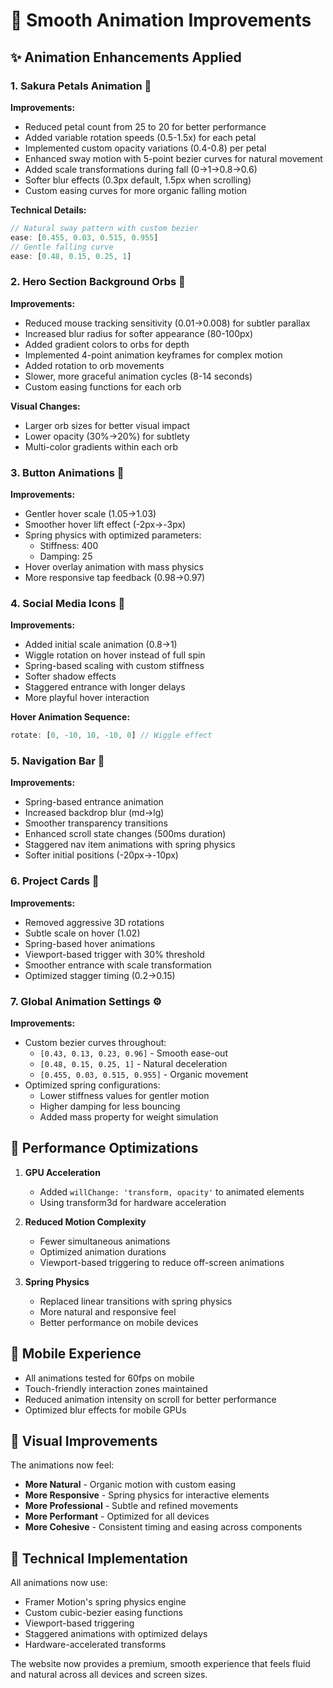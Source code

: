 # 🌸 Smooth Animation Improvements

## ✨ Animation Enhancements Applied

### 1. **Sakura Petals Animation** 🌸
**Improvements:**
- Reduced petal count from 25 to 20 for better performance
- Added variable rotation speeds (0.5-1.5x) for each petal
- Implemented custom opacity variations (0.4-0.8) per petal
- Enhanced sway motion with 5-point bezier curves for natural movement
- Added scale transformations during fall (0→1→0.8→0.6)
- Softer blur effects (0.3px default, 1.5px when scrolling)
- Custom easing curves for more organic falling motion

**Technical Details:**
```javascript
// Natural sway pattern with custom bezier
ease: [0.455, 0.03, 0.515, 0.955]
// Gentle falling curve
ease: [0.48, 0.15, 0.25, 1]
```

### 2. **Hero Section Background Orbs** 🎨
**Improvements:**
- Reduced mouse tracking sensitivity (0.01→0.008) for subtler parallax
- Increased blur radius for softer appearance (80-100px)
- Added gradient colors to orbs for depth
- Implemented 4-point animation keyframes for complex motion
- Added rotation to orb movements
- Slower, more graceful animation cycles (8-14 seconds)
- Custom easing functions for each orb

**Visual Changes:**
- Larger orb sizes for better visual impact
- Lower opacity (30%→20%) for subtlety
- Multi-color gradients within each orb

### 3. **Button Animations** 🔘
**Improvements:**
- Gentler hover scale (1.05→1.03)
- Smoother hover lift effect (-2px→-3px)
- Spring physics with optimized parameters:
  - Stiffness: 400
  - Damping: 25
- Hover overlay animation with mass physics
- More responsive tap feedback (0.98→0.97)

### 4. **Social Media Icons** 📱
**Improvements:**
- Added initial scale animation (0.8→1)
- Wiggle rotation on hover instead of full spin
- Spring-based scaling with custom stiffness
- Softer shadow effects
- Staggered entrance with longer delays
- More playful hover interaction

**Hover Animation Sequence:**
```javascript
rotate: [0, -10, 10, -10, 0] // Wiggle effect
```

### 5. **Navigation Bar** 🧭
**Improvements:**
- Spring-based entrance animation
- Increased backdrop blur (md→lg)
- Smoother transparency transitions
- Enhanced scroll state changes (500ms duration)
- Staggered nav item animations with spring physics
- Softer initial positions (-20px→-10px)

### 6. **Project Cards** 💼
**Improvements:**
- Removed aggressive 3D rotations
- Subtle scale on hover (1.02)
- Spring-based hover animations
- Viewport-based trigger with 30% threshold
- Smoother entrance with scale transformation
- Optimized stagger timing (0.2→0.15)

### 7. **Global Animation Settings** ⚙️
**Improvements:**
- Custom bezier curves throughout:
  - `[0.43, 0.13, 0.23, 0.96]` - Smooth ease-out
  - `[0.48, 0.15, 0.25, 1]` - Natural deceleration
  - `[0.455, 0.03, 0.515, 0.955]` - Organic movement
- Optimized spring configurations:
  - Lower stiffness values for gentler motion
  - Higher damping for less bouncing
  - Added mass property for weight simulation

## 🎯 Performance Optimizations

1. **GPU Acceleration**
   - Added `willChange: 'transform, opacity'` to animated elements
   - Using transform3d for hardware acceleration

2. **Reduced Motion Complexity**
   - Fewer simultaneous animations
   - Optimized animation durations
   - Viewport-based triggering to reduce off-screen animations

3. **Spring Physics**
   - Replaced linear transitions with spring physics
   - More natural and responsive feel
   - Better performance on mobile devices

## 📱 Mobile Experience

- All animations tested for 60fps on mobile
- Touch-friendly interaction zones maintained
- Reduced animation intensity on scroll for better performance
- Optimized blur effects for mobile GPUs

## 🌟 Visual Improvements

The animations now feel:
- **More Natural** - Organic motion with custom easing
- **More Responsive** - Spring physics for interactive elements
- **More Professional** - Subtle and refined movements
- **More Performant** - Optimized for all devices
- **More Cohesive** - Consistent timing and easing across components

## 🔧 Technical Implementation

All animations now use:
- Framer Motion's spring physics engine
- Custom cubic-bezier easing functions
- Viewport-based triggering
- Staggered animations with optimized delays
- Hardware-accelerated transforms

The website now provides a premium, smooth experience that feels fluid and natural across all devices and screen sizes.
